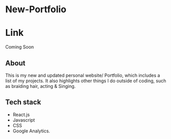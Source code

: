 # New-Portfolio

# Link
  Coming Soon

## About
  This is my new and updated personal website/ Portfolio, which includes a list of my projects. It also highlights other
  things I do outside of coding, such as braiding hair, acting & Singing. 

## Tech stack 
 - React.js
 - Javascript
 - CSS
 - Google Analytics. 
 
 
